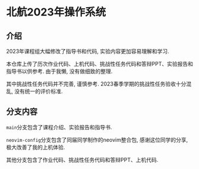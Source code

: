 # 北航2023年操作系统

## 介绍

2023年课程组大幅修改了指导书和代码, 实验内容更加容易理解和学习.

本仓库上传了历次作业代码、上机代码、挑战性任务代码和答辩PPT、实验报告和指导书以供参考. 由于我懒, 没有做细致的整理.

其中挑战性任务代码并不完善, 谨慎参考. 2023春季学期的挑战性任务验收十分混乱, 没有统一的评价标准.

## 分支内容

`main`分支包含了课程介绍、实验报告和指导书. 

`neovim-config`分支包含了同届同学制作的neovim整合包, 感谢这位同学的分享, 极大改善了我的上机体验.

其他分支包含了作业代码、挑战性任务代码和答辩PPT、上机代码. 